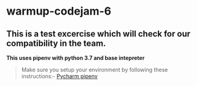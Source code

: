 # warmup-codejam-6
## This is a test excercise which will check for our compatibility in the team.

**This uses pipenv with python 3.7 and base intepreter**

> Make sure you setup your environment by following these instructions:- [Pycharm pipenv](https://www.jetbrains.com/help/pycharm/pipenv.html)
